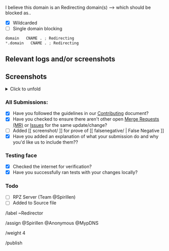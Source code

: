 I believe this domain is an Redirecting domain(s) --> which should be blocked as..

- [X] Wildcarded
- [ ] Single domain blocking

```python
domain   CNAME . ; Redirecting
*.domain   CNAME . ; Redirecting
```

## Relevant logs and/or screenshots


## Screenshots
<details><summary>Click to unfold</summary>



</details>

### All Submissions:
- [X] Have you followed the guidelines in our [Contributing](CONTRIBUTING.md)
	  document?
- [x] Have you checked to ensure there aren't other open
      [Merge Requests (MR)](../merge_requests) or [Issues](../issues) for the
      same update/change?
- [ ] Added [[ screenshot/ ]] for prove of [[ falsenegative/ | False Negative ]]
- [X] Have you added an explanation of what your submission do and why you'd
	  like us to include them??

### Testing face
- [X] Checked the internet for verification?
- [X] Have you successfully ran tests with your changes locally?

### Todo
- [ ] RPZ Server (Team @Spirillen)
- [ ] Added to Source file

/label ~Redirector

/assign @Spirillen @Anonymous @MypDNS

/weight 4

/publish
